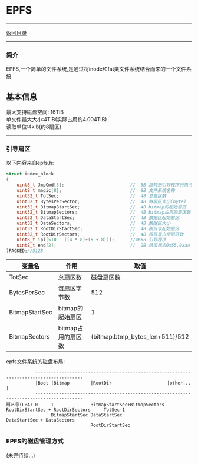 EPFS
=
***
[返回目录](dir.md)
***
### 简介
EPFS,一个简单的文件系统,是通过将inode和fat类文件系统结合而来的一个文件系统.
## 基本信息
最大支持磁盘空间: 16TiB<br/>
单文件最大大小:4TiB(实际占用约4.004TiB)<br/>
读取单位:4kib(约8扇区)
***
### 引导扇区
以下内容来自epfs.h:
```c
struct index_block
{
    uint8_t JmpCmd[5];                         //  5B 跳转到引导程序的指令
    uint8_t magic[8];                          //  8B 文件系统名称
    uint32_t TotSec;                           //  4B 总扇区数
    uint32_t BytesPerSector;                   //  4B 每扇区大小(byte)
    uint32_t BitmapStartSec;                   //  4B bitmap的起始扇区
    uint32_t BitmapSectors;                    //  4B bitmap占用的扇区数
    uint32_t DataStartSec;                     //  4B 数据区起始扇区
    uint32_t DataSectors;                      //  4B 数据区大小
    uint32_t RootDirStartSec;                  //  4B 根目录起始扇区
    uint32_t RootDirSectors;                   //  4B 根目录占用扇区数
    uint8_t ipl[510 - ((4 * 8)+(5 + 8))];      //465B 引导程序
    uint8_t end[2];                            //  2B 结束标志0x55,0xaa
}PACKED;//512B
```
|变量名          |作用                |取值
----------------|-------------------|-------
|TotSec         |总扇区数             |磁盘扇区数
|BytesPerSec    |每扇区字节数         |512
|BitmapStartSec |bitmap的起始扇区     |1
|BitmapSectors  |bitmap占用的扇区数   |(bitmap.btmp_bytes_len+511)/512

epfs文件系统的磁盘布局:
```
           ----------------------------------------------------------------------------------------
           |Boot |Bitmap        |RootDir                     |other...                            |
           ----------------------------------------------------------------------------------------
扇区号(LBA) 0     1              BitmapStartSec+BitmapSectors RootDirStartSec + RootDirSectors     TotSec-1
                 BitmapStartSec DataStartSec                                                      DataStartSec + DataSectors
                                RootDirStartSec                                                   
```
### EPFS的磁盘管理方式
(未完待续...)
